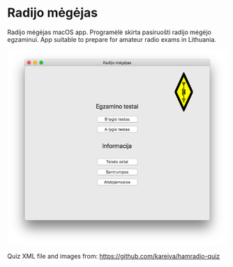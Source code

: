 # Radijo mėgėjas
Radijo mėgėjas macOS app. Programėlė skirta pasiruošti radijo mėgėjo egzaminui. App suitable to prepare for amateur radio exams in Lithuania.

![radijo mėgėjas pagrindinis langas][img1]

[img1]: https://github.com/kesrut/rmegejas/blob/master/img1.png?raw=true

Quiz XML file and images from: https://github.com/kareiva/hamradio-quiz



